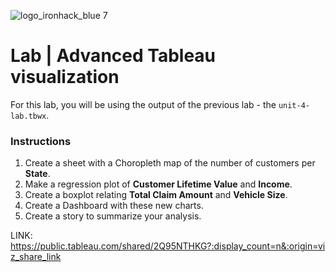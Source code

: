 ![logo_ironhack_blue 7](https://user-images.githubusercontent.com/23629340/40541063-a07a0a8a-601a-11e8-91b5-2f13e4e6b441.png)

# Lab | Advanced Tableau visualization

For this lab, you will be using the output of the previous lab - the `unit-4-lab.tbwx`.

### Instructions

1. Create a sheet with a Choropleth map of the number of customers per **State**.
2. Make a regression plot of **Customer Lifetime Value** and **Income**.
3. Create a boxplot relating **Total Claim Amount** and **Vehicle Size**.
4. Create a Dashboard with these new charts.
5. Create a story to summarize your analysis.


LINK: https://public.tableau.com/shared/2Q95NTHKG?:display_count=n&:origin=viz_share_link